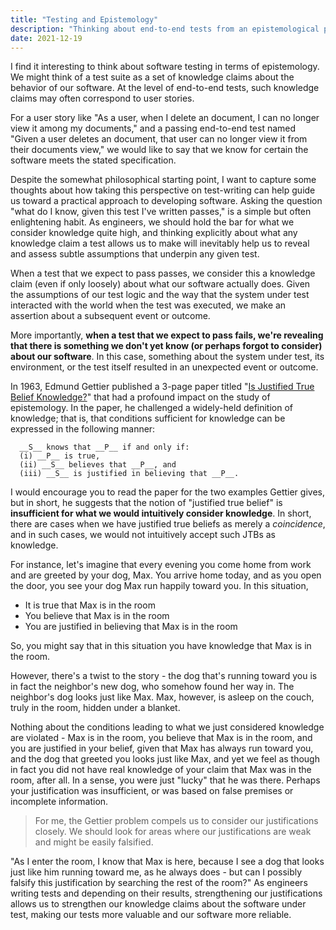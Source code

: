 ```yaml
---
title: "Testing and Epistemology"
description: "Thinking about end-to-end tests from an epistemological perspective"
date: 2021-12-19
---
```


I find it interesting to think about software testing in terms of epistemology.
We might think of a test suite as a set of knowledge claims about the behavior of our software.
At the level of end-to-end tests, such knowledge claims may often correspond to user stories.

For a user story like "As a user, when I delete an document, I can no longer view it among my documents,"
and a passing end-to-end test named "Given a user deletes an document, that user can no longer view it from their documents view,"
we would like to say that we know for certain the software meets the stated specification.

Despite the somewhat philosophical starting point, I want to capture some thoughts about how taking this perspective on
test-writing can help guide us toward a practical approach to developing software. Asking the question "what do I know, given
this test I've written passes," is a simple but often enlightening habit.  As engineers, we should hold the bar for what we
consider knowledge quite high, and thinking explicitly about what any knowledge claim a test allows us to make will
inevitably help us to reveal and assess subtle assumptions that underpin any given test.

When a test that we expect to pass passes, we consider this a knowledge claim (even if only loosely) about what our
software actually does. Given the assumptions of our test logic and the way that the system under test interacted
with the world when the test was executed, we make an assertion about a subsequent event or outcome.

More importantly, __when a test that we expect to pass fails, we're revealing that there is something we don't yet know
(or perhaps forgot to consider) about our software__. In this case, something about the system under test, its environment,
or the test itself resulted in an unexpected event or outcome.

In 1963, Edmund Gettier published a 3-page paper titled
"[Is Justified True Belief Knowledge?](https://web.archive.org/web/20180128081456/http://philosophyfaculty.ucsd.edu:80/faculty/rarneson/Courses/gettierphilreading.pdf)"
that had a profound impact on the study of epistemology.  In the paper, he challenged a widely-held definition of knowledge;
that is, that conditions sufficient for knowledge can be expressed in the following manner:

```
  __S__ knows that __P__ if and only if:
  (i) __P__ is true,
  (ii) __S__ believes that __P__, and
  (iii) __S__ is justified in believing that __P__.
```

I would encourage you to read the paper for the two examples Gettier gives, but in short, he suggests that the notion
of "justified true belief" is __insufficient for what we would intuitively consider knowledge__.  In short, there are cases
when we have justified true beliefs as merely a _coincidence_, and in such cases, we would not intuitively accept such JTBs as knowledge.

For instance, let's imagine that every evening you come home from work and are greeted by your dog, Max.
You arrive home today, and as you open the door, you see your dog Max run happily toward you.  In this situation,

- It is true that Max is in the room
- You believe that Max is in the room
- You are justified in believing that Max is in the room

So, you might say that in this situation you have knowledge that Max is in the room.

However, there's a twist to the story - the dog that's running toward you is in
fact the neighbor's new dog, who somehow found her way in.  The neighbor's dog
looks just like Max.  Max, however, is asleep on the couch, truly in the room,
hidden under a blanket.

Nothing about the conditions leading to what we just considered knowledge are
violated - Max is in the room, you believe that Max is in the room, and you are
justified in your belief, given that Max has always run toward you, and the dog
that greeted you looks just like Max, and yet we feel as though in fact you did
not have real knowledge of your claim that Max was in the room, after all.
In a sense, you were just "lucky" that he was there.  Perhaps your justification
was insufficient, or was based on false premises or incomplete information.

> For me, the Gettier problem compels us to consider our justifications closely.
> We should look for areas where our justifications are weak and might be easily falsified.

"As I enter the room, I know that Max is here, because I see a dog that looks just like him
running toward me, as he always does - but can I possibly falsify this justification by
searching the rest of the room?" As engineers writing tests and depending on their results,
strengthening our justifications allows us to strengthen our knowledge claims about the software under
test, making our tests more valuable and our software more reliable.
